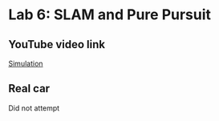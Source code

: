 # Lab 6: SLAM and Pure Pursuit

## YouTube video link
[Simulation](https://youtu.be/43tPl5PxtZ4)

## Real car
Did not attempt
